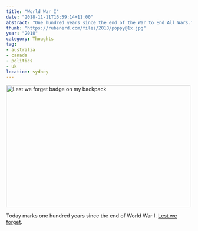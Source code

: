 ```yaml
---
title: "World War I"
date: "2018-11-11T16:59:14+11:00"
abstract: "One hundred years since the end of the War to End All Wars."
thumb: "https://rubenerd.com/files/2018/poppy@1x.jpg"
year: "2018"
category: Thoughts
tag:
- australia
- canada
- politics
- uk
location: sydney
---
```

<p><img src="https://rubenerd.com/files/2018/poppy@1x.jpg" srcset="https://rubenerd.com/files/2018/poppy@1x.jpg 1x, https://rubenerd.com/files/2018/poppy@2x.jpg 2x" alt="Lest we forget badge on my backpack" style="width:500px; height:333px;" /></p>

Today marks one hundred years since the end of World War I. [Lest we forget].

[Lest we forget]: https://en.wikipedia.org/wiki/Ode_of_Remembrance#Use_at_memorial_services

